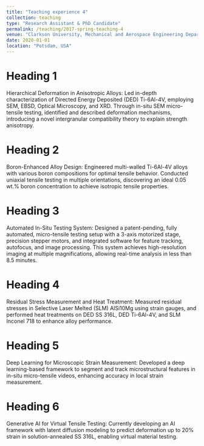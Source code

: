 ```yaml
---
title: "Teaching experience 4"
collection: teaching
type: "Research Assistant & PhD Candidate"
permalink: /teaching/2017-spring-teaching-4
venue: "Clarkson University, Mechanical and Aerospace Engineering Department"
date: 2020-01-01
location: "Potsdam, USA"
---
```



Heading 1
======
Hierarchical Deformation in Anisotropic Alloys: Led in-depth characterization of Directed Energy Deposited (DED) Ti-6Al-4V, employing SEM, EBSD, Optical Microscopy, and XRD. Through in-situ SEM micro-tensile testing, identified and described deformation mechanisms, introducing a novel intergranular compatibility theory to explain strength anisotropy.

Heading 2
======
Boron-Enhanced Alloy Design: Engineered multi-walled Ti-6Al-4V alloys with various boron compositions for optimal tensile behavior. Conducted uniaxial tensile testing in multiple orientations, discovering an ideal 0.05 wt.% boron concentration to achieve isotropic tensile properties.

Heading 3
======
Automated In-Situ Testing System: Designed a patent-pending, fully automated, micro-tensile testing setup with a 3-axis motorized stage, precision stepper motors, and integrated software for feature tracking, autofocus, and image processing. This system achieves high-resolution imaging at multiple magnifications, allowing real-time analysis in less than 8.5 minutes.

Heading 4
======
Residual Stress Measurement and Heat Treatment: Measured residual stresses in Selective Laser Melted (SLM) AlSi10Mg using strain gauges, and performed heat treatments on DED SS 316L, DED Ti-6Al-4V, and SLM Inconel 718 to enhance alloy performance.

Heading 5
======
Deep Learning for Microscopic Strain Measurement: Developed a deep learning-based framework to segment and track microstructural features in in-situ micro-tensile videos, enhancing accuracy in local strain measurement.

Heading 6
======
Generative AI for Virtual Tensile Testing: Currently developing an AI framework with latent diffusion modeling to predict deformation up to 20% strain in solution-annealed SS 316L, enabling virtual material testing.
